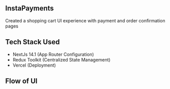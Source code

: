 ## InstaPayments
Created a shopping cart UI experience with payment and order confirmation pages

## Tech Stack Used
- NextJs 14.1 (App Router Configuration)
- Redux Toolkit (Centralized State Management)
- Vercel (Deployment)

## Flow of UI